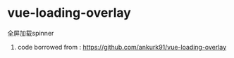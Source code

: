 # vue-loading-overlay

全屏加载spinner

1. code borrowed from : <https://github.com/ankurk91/vue-loading-overlay>
